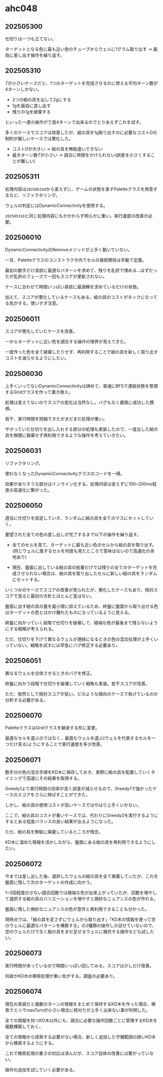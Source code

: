 # ahc048

## 202505300

仕切りは一つも立てない。

ターゲットとなる色に最も近い色のチューブからウェルに1グラム取り出す -> 画伯に差し出す操作を繰り返す。

## 202505310

$T$が小さいケースだと、1つのターゲットを完成させるのに使える平均ターン数が4ターンしかない。

- 2つの絵の具を出して2gにする
- 1gを画伯に差し出す
- 残りの1gを破棄する

といった一連の操作が丁度4ターンで出来るのでとりあえずこれを試す。

多くのケースでスコアは改善したが、絵の具を1g取り出すのに必要なコスト$D$の制約が厳しいケースでは悪化した。

- コスト$D$が大きい -> 絵の具を無駄遣いできない
- 最大ターン数$T$が小さい -> 調合に時間をかけられない(誤差を小さくすることが難しい)

## 202505311

処理内容は`202505310`から変えずに、ゲームの状態を表すPaletteクラスを用意するなど、リファクタリング。

ウェルの判定にはDynamicConnectivityを使用する。

`202505310`と同じ処理内容にもかかわらず明らかに重い。実行速度の改善が必要。

## 202506010

DynamicConnectivityのRemoveメソッドが上手く動いていない。

一旦、Paletteクラスのコンストラクタ内でセルの接続関係は手動で定義。

最初の数手だけ貪欲に最適なパターンを求めて、残りを乱択で埋める...はずだったが乱択のフェーズで一回もスコアが更新されない。

ケースに合わせて時間いっぱい貪欲に最適解を求めているだけの状態。

加えて、スコアが悪化しているケースもある。絵の具のコストがネックになってる気がする。使いすぎ注意。

## 202506011

スコアが悪化していたケースを改善。

一からターゲットに近い色を調合する操作の限界が見えてきた。

一度作った色を全て破棄したりせず、再利用することで絵の具を新しく取り出すコストを減らせるようにしたい。

## 202506030

上手くいってないDynamicConnectivityは諦めて、普通にBFSで連結状態を管理するGridクラスを作って置き換え。

処理は変えてないのでスコアの変化は当然なし。バグもなく置換に成功した模様。

若干、実行時間を短縮できたがまだまだ処理が重い。

サボっていた仕切りを出し入れする部分の処理も実装したので、一度出した絵の具を無闇に廃棄せず再利用できるような操作を考えていきたい。

## 202506031

リファクタリング。

使わなくなったDynamicConnectivityクラスのコードを一掃。

効果がありそうな部分はインライン化する。処理内容は変えずに100~200ms程度の高速化に繋がった。

## 202506050

適当に仕切りを設定していき、ランダムに絵の具を全てのマスにセットしていく。

要望された全ての色の差し出しが完了するまで以下の操作を繰り返す。

- 全てのセルを見て、ターゲットに最も近い色のセルから絵の具を取り出す。(同じウェルに属するセルを何度も見たところで意味はないので高速化の余地あり)

- 現在、盤面に出している絵の具の総量だけでは残りの全てのターゲットを完成させられない場合は、絵の具を取り出したセルに新しい絵の具をランダムにセットする。

いくつかのケースでスコアの改善が見られたが、悪化したケースもあり、相対スコアで見ると最初の方針とほとんど差はない。

盤面に出す絵の具の量を最小限に抑えているため、終盤に盤面から取り出せる色はターゲットの色とはかけ離れたものになっているように見える。

終盤に向かっていく段階で仕切りを破壊して、極端な色が最後まで残らないようにする戦略が考えられる。

ただ、仕切りを下げて異なるウェルが連結になるときの色の混合処理が上手くいっていない。戦略を試すには早急にバグ修正する必要あり。

## 202506051

異なるウェルを合体させるときのバグを修正。

終盤に向かう段階で仕切りを破壊していく戦略も実装。若干スコアが改善。

ただ、依然として相対スコアが低い。どのような傾向のケースで負けているのか分析する必要がある。

## 202506070

PaletteクラスはGridクラスを継承する形に変更。

最適なセルを選ぶのではなく、最適なウェルを選ぶ(ウェルを代表するセルを一つだけ見る)ようにすることで実行速度を多少改善。

## 202506071

数手分の色の混合手順をKD木に保存しておき、実際に絵の具を配置していくタイミングで高速にその結果を取得する。

Greedy1より実行時間の効率が良く誤差が減らせるので、Greedy1で強かったケースのスコアをさらに伸ばすことができた。

しかし、絵の具の使用コストが高いケースではやはり上手くいかない。

ここで、絵の具のコストが重いケースでは、代わりにGreedy2を実行するようにするとある程度バランスの良い結果が出るようになった。

ただ、絵の具を無駄に廃棄しているところが残念。

KD木に溜めた情報を活かしながら、盤面にある絵の具を再利用できるようにしたい。

## 202506072

今までは差し出した後、選択したウェルの絵の具を全て廃棄していたが、これを盤面に残して次のターゲットの作成に向かう。

1~3回程度の少ない調合回数では極端な色が出来上がっていたが、回数を増やして選択する絵の具のバリエーションを増やすと微妙なニュアンスの色が作れる。

盤面に残した微妙なニュアンスの色が意外と再利用できることも分かった。

現時点では、「絵の具を足さずにウェルから取り出す」「KD木の情報を使って空のウェルに最適なパターンを構築する」の2種類の操作しか試せていないので、空のウェルだけでなく絵の具をまだ足せるウェルに補充する操作なども試したい。

## 202506073

実行時間が余っているので時間いっぱい回してみる。スコアは少しだけ改善。

何故かKD木の検索処理が重い気がする。調査の必要あり。

## 202506074

現在の実装だと複数のターンの情報をまとめて保持するKD木を作った場合、検索クエリでmaxTurnが小さい場合に枝刈りが上手く出来ない事が判明した。

全ての情報を持つKD木以外にも、調合に必要な操作回数ごとに管理するKD木を複数構築しておく。

全ての情報から探索する必要がない場合、新しく追加した守備範囲の狭いKD木から検索するようにする。

これで検索処理の重さの対応は済んだが、スコア自体の改善には繋がっていない。

操作の追加を試していく必要がある。
